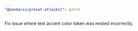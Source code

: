 ```yaml
---
"@pandacss/preset-atlaskit": patch
---
```


Fix issue where text accent color token was nested incorrectly.
